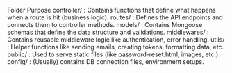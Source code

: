 Folder	Purpose
controller/	: Contains functions that define what happens when a route is hit (business logic).
routes/	: Defines the API endpoints and connects them to controller methods.
models/ : 	Contains Mongoose schemas that define the data structure and validations.
middlewares/ : Contains reusable middleware logic like authentication, error handling.
utils/ : Helper functions like sending emails, creating tokens, formatting data, etc.
public/ : Used to serve static files (like password-reset.html, images, etc.).
config/	: (Usually) contains DB connection files, environment setups.